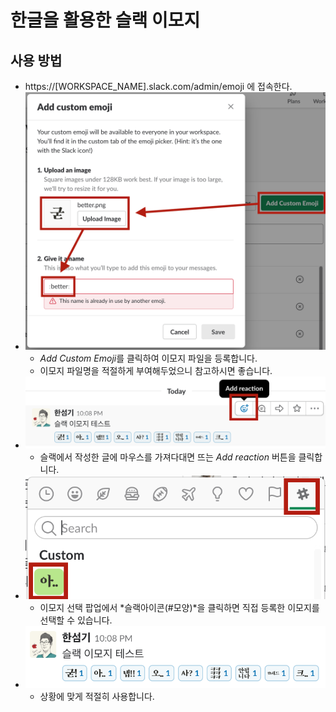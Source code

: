 # 한글을 활용한 슬랙 이모지

## 사용 방법
* https://[WORKSPACE_NAME].slack.com/admin/emoji 에 접속한다.
* ![](./samples/slack-emoji-kr-manual01.png)
  * *Add Custom Emoji*를 클릭하여 이모지 파일을 등록합니다.
  * 이모지 파일명을 적절하게 부여해두었으니 참고하시면 좋습니다.
* ![](./samples/slack-emoji-kr-manual02.png)
  * 슬랙에서 작성한 글에 마우스를 가져다대면 뜨는 *Add reaction* 버튼을 클릭합니다.
* ![](./samples/slack-emoji-kr-manual03.png)
  * 이모지 선택 팝업에서 *슬랙아이콘(#모양)*을 클릭하면 직접 등록한 이모지를 선택할 수 있습니다.
* ![](./samples/slack-emoji-kr-manual04.png)
  * 상황에 맞게 적절히 사용합니다.

